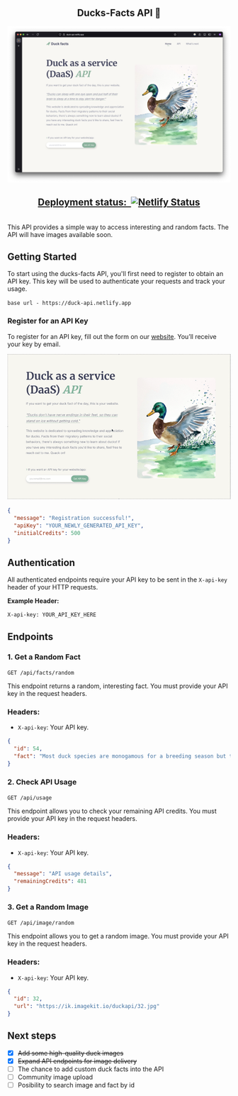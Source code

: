 <h2 align="center">
  Ducks-Facts API 🦆 
</h2>

<p align="center"><img alt="image" src="public/duck-api-landing.png"></p>

[<h2 align="center">Deployment status:‎ ‎ ![Netlify Status](https://api.netlify.com/api/v1/badges/e9af6d0b-60b1-4be0-a98c-7996ff7b0dbd/deploy-status)](https://app.netlify.com/projects/duck-api/deploys)</h2>
<br>
This API provides a simple way to access interesting and random facts. The API will have images available soon.

## Getting Started

To start using the ducks-facts API, you'll first need to register to obtain an API key. This key will be used to authenticate your requests and track your usage.

`base url - https://duck-api.netlify.app`

### Register for an API Key

To register for an API key, fill out the form on our [website](https://duck-api.netlify.app/). You’ll receive your key by email.
<br>

<p align="center"><img alt="image" src="public/register-key.gif"></p>

```json
{
  "message": "Registration successful!",
  "apiKey": "YOUR_NEWLY_GENERATED_API_KEY",
  "initialCredits": 500
}
```

## Authentication

All authenticated endpoints require your API key to be sent in the `X-api-key` header of your HTTP requests.

**Example Header:**

```
X-api-key: YOUR_API_KEY_HERE
```

## Endpoints

### 1. Get a Random Fact

`GET /api/facts/random`

This endpoint returns a random, interesting fact. You must provide your API key in the request headers.

### Headers:

- `X-api-key`: Your API key.

```json
{
  "id": 54,
  "fact": "Most duck species are monogamous for a breeding season but typically find new mates each year."
}
```

### 2. Check API Usage

`GET /api/usage`

This endpoint allows you to check your remaining API credits. You must provide your API key in the request headers.

### Headers:

- `X-api-key`: Your API key.

```json
{
  "message": "API usage details",
  "remainingCredits": 481
}
```

### 3. Get a Random Image

`GET /api/image/random`

This endpoint allows you to get a random image. You must provide your API key in the request headers.

### Headers:

- `X-api-key`: Your API key.

```json
{
  "id": 32,
  "url": "https://ik.imagekit.io/duckapi/32.jpg"
}
```

## Next steps

- [x] ~~Add some high-quality duck images~~
- [x] ~~Expand API endpoints for image delivery~~
- [ ] The chance to add custom duck facts into the API
- [ ] Community image upload
- [ ] Posibility to search image and fact by id

